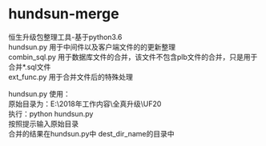 # hundsun-merge
恒生升级包整理工具-基于python3.6<br/>
hundsun.py 用于中间件以及客户端文件的的更新整理<br/>
combin_sql.py 用于数据库文件的合并，该文件不包含plb文件的合并，只是用于合并*.sql文件<br/>
ext_func.py 用于合并文件后的特殊处理<br/>

hundsun.py 使用：<br/>
原始目录为：E:\2018年工作内容\全真升级\UF20<br/>
执行：python hundsun.py<br/>
按照提示输入原始目录<br/>
合并的结果在hundsun.py中 dest_dir_name的目录中<br/>
